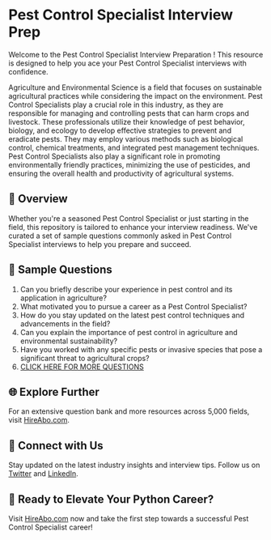 # Pest Control Specialist Interview Prep

Welcome to the Pest Control Specialist Interview Preparation ! This resource is designed to help you ace your Pest Control Specialist interviews with confidence.

Agriculture and Environmental Science is a field that focuses on sustainable agricultural practices while considering the impact on the environment. Pest Control Specialists play a crucial role in this industry, as they are responsible for managing and controlling pests that can harm crops and livestock. These professionals utilize their knowledge of pest behavior, biology, and ecology to develop effective strategies to prevent and eradicate pests. They may employ various methods such as biological control, chemical treatments, and integrated pest management techniques. Pest Control Specialists also play a significant role in promoting environmentally friendly practices, minimizing the use of pesticides, and ensuring the overall health and productivity of agricultural systems.

## 🚀 Overview

Whether you're a seasoned Pest Control Specialist or just starting in the field, this repository is tailored to enhance your interview readiness. We've curated a set of sample questions commonly asked in Pest Control Specialist interviews to help you prepare and succeed.

## 📝 Sample Questions

1. Can you briefly describe your experience in pest control and its application in agriculture?
2. What motivated you to pursue a career as a Pest Control Specialist?
3. How do you stay updated on the latest pest control techniques and advancements in the field?
4. Can you explain the importance of pest control in agriculture and environmental sustainability?
5. Have you worked with any specific pests or invasive species that pose a significant threat to agricultural crops?
6. [CLICK HERE FOR MORE QUESTIONS](https://hireabo.com/job/10_0_18/Pest%20Control%20Specialist)

## 🌐 Explore Further

For an extensive question bank and more resources across 5,000 fields, visit [HireAbo.com](https://www.hireabo.com).

## 📱 Connect with Us

Stay updated on the latest industry insights and interview tips. Follow us on [Twitter](https://twitter.com/hireabo) and [LinkedIn](https://www.linkedin.com/in/hire-abo-3609972a8/).

## 🚀 Ready to Elevate Your Python Career?

Visit [HireAbo.com](https://www.hireabo.com) now and take the first step towards a successful Pest Control Specialist career!